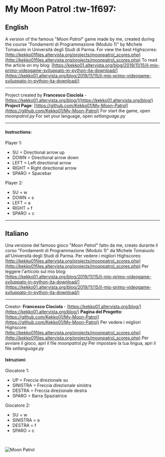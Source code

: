 # My Moon Patrol :tw-1f697:
## English
A version of the famous "*Moon Patrol*" game made by me, created during the course "Fondamenti di Programmazione (Modulo 1)" by Michele Tomaiuolo in Università degli Studi di Parma.
For view the best Highscores: [http://kekko01files.altervista.org/projects/moonpatrol_scores.php](http://kekko01files.altervista.org/projects/moonpatrol_scores.php)
To read the article on my blog: [https://kekko01.altervista.org/blog/2019/11/15/il-mio-primo-videogame-sviluppato-in-python-ita-download/](https://kekko01.altervista.org/blog/2019/11/15/il-mio-primo-videogame-sviluppato-in-python-ita-download/)

------------


Project created by **Francesco Ciociola** - [https://kekko01.altervista.org/blog/](https://kekko01.altervista.org/blog/)
**Project Page**: [https://github.com/Kekko01/My-Moon-Patrol](https://github.com/Kekko01/My-Moon-Patrol)
For start the game, open *moonpatrol.py*
For set your language, open *setlanguage.py*

------------


#### Instructions:
Player 1:
- SU = Directional arrow up
- DOWN = Directional arrow down
- LEFT = Left directional arrow
- RIGHT = Right directional arrow
- SPARO = Spacebar

Player 2:
- SU = w
- DOWN = s
- LEFT = a
- RIGHT = f
- SPARO = c

------------


## Italiano
Una versione del famoso gioco "*Moon Patrol*" fatto da me, creato durante il corso "Fondamenti di Programmazione (Modulo 1)" da Michele Tomaiuolo all'Università degli Studi di Parma.
Per vedere i migliori Highscores: [http://kekko01files.altervista.org/projects/moonpatrol_scores.php](http://kekko01files.altervista.org/projects/moonpatrol_scores.php)
Per leggere l'articolo sul mio blog: [https://kekko01.altervista.org/blog/2019/11/15/il-mio-primo-videogame-sviluppato-in-python-ita-download/](https://kekko01.altervista.org/blog/2019/11/15/il-mio-primo-videogame-sviluppato-in-python-ita-download/)

------------
Creator: **Francesco Ciociola** - [https://kekko01.altervista.org/blog/](https://kekko01.altervista.org/blog/)
**Pagina del Progetto**: [https://github.com/Kekko01/My-Moon-Patrol](https://github.com/Kekko01/My-Moon-Patrol)
Per vedere i migliori Highscore: [http://kekko01files.altervista.org/projects/moonpatrol_scores.php](http://kekko01files.altervista.org/projects/moonpatrol_scores.php)
Per avviare il gioco, apri il file *moonpatrol.py*
Per impostare la tua lingua, apri il file *setlanguage.py*

#### Istruzioni:
Giocatore 1:
- UP = Freccia direzionale su
- SINISTRA = Freccia direzionale sinistra
- DESTRA = Freccia direzionale destra
- SPARO = Barra Spaziatrice

Giocatore 2:
- SU = w
- SINISTRA = a
- DESTRA = f
- SPARO = c
<br>

![Moon Patrol](https://i.imgur.com/ZHwgCmq.png "Moon Patrol")

